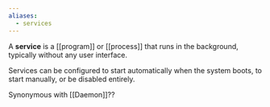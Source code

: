```yaml
---
aliases:
  - services
---
```

A **service** is a [[program]] or [[process]] that runs in the background, typically without any user interface.

Services can be configured to start automatically when the system boots, to start manually, or be disabled entirely.

Synonymous with [[Daemon]]??